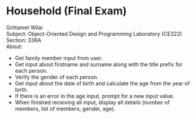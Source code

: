 # Household (Final Exam)  
Grittamet Wilai  
Subject: Object-Oriented Design and Programming Laboratory (CE322)  
Section: 336A  
About:  
  - Get family member input from user.  
  - Get input about firstname and surname along with the title prefix for each person.  
  - Verify the gender of each person.  
  - Get input about the date of birth and calculate the age from the year of birth.  
  - If there is an error in the age input, prompt for a new input value.  
  - When finished receiving all input, display all details (number of members, list of members, gender, age).  
